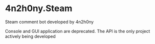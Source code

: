 # 4n2h0ny.Steam
Steam comment bot developed by 4n2h0ny

Console and GUI application are deprecated. The API is the only project actively being developed
